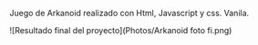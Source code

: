 Juego de Arkanoid realizado con Html, Javascript y css. Vanila.

![Resultado final del proyecto](Photos/Arkanoid  foto fi.png)
